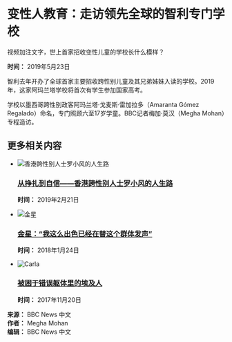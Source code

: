 # 变性人教育：走访领先全球的智利专门学校

视频加注文字，世上首家招收变性儿童的学校长什么模样？

**时间：** 2019年5月23日  

智利去年开办了全球首家主要招收跨性别儿童及其兄弟姊妹入读的学校。2019年，这家阿玛兰塔学校将首次有学生参加国家高考。

学校以墨西哥跨性别政客阿玛兰塔·戈麦斯·雷加拉多（Amaranta Gómez Regalado）命名，专门照顾六至17岁学童。BBC记者梅加·莫汉（Megha Mohan）专程造访。

## 更多相关内容

- ![香港跨性别人士罗小风的人生路](https://ichef.bbci.co.uk/ace/ws/660/cpsprodpb/21EA/production/_105728680_6b0d4765-4609-41fa-9a3f-2b5c4ac8c426.jpg.webp)  
    ### [从挣扎到自信——香港跨性别人士罗小风的人生路](/zhongwen/simp/chinese-news-47289948)  
    **时间：** 2019年2月21日  

- ![金星](https://ichef.bbci.co.uk/ace/ws/660/cpsprodpb/FC6F/production/_99732646_p05vy5lj.jpg.webp)  
    ### [金星：“我这么出色已经在替这个群体发声”](/zhongwen/simp/chinese-news-42801697)  
    **时间：** 2018年1月24日  

- ![Carla](https://ichef.bbci.co.uk/ace/ws/660/cpsprodpb/7CA8/production/_98821913_p05nkz3t.jpg.webp)  
    ### [被困于错误躯体里的埃及人](/zhongwen/simp/42048094)  
    **时间：** 2017年11月20日  

**来源：** BBC News 中文  
**作者：** Megha Mohan  
**编辑：** BBC News 中文